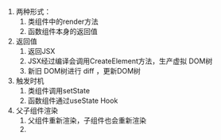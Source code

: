 1. 两种形式：
   1. 类组件中的render方法
   2. 函数组件本身的返回值
2. 返回值
   1. 返回JSX
   2. JSX经过编译会调用CreateElement方法，生产虚拟 DOM树
   3. 新旧 DOM树进行 diff ，更新DOM树
3. 触发时机
   1. 类组件调用setState
   2. 函数组件通过useState Hook
4. 父子组件渲染
   1. 父组件重新渲染，子组件也会重新渲染
   2.
